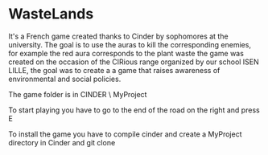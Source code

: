 # WasteLands
It's a French game created thanks to Cinder by sophomores at the university.
The goal is to use the auras to kill the corresponding enemies, for example the red aura corresponds to the plant waste the game was created on the occasion of the CIRious range organized by our school ISEN LILLE, the goal was to create a a game that raises awareness of environmental and social policies.

The game folder is in CINDER \ MyProject

To start playing you have to go to the end of the road on the right and press E

To install the game you have to compile cinder and create a MyProject directory in Cinder and git clone

